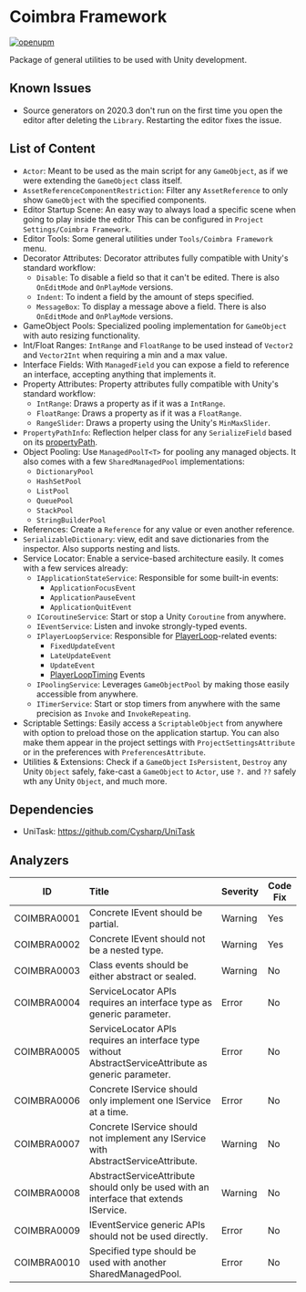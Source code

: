 # Coimbra Framework

[![openupm](https://img.shields.io/npm/v/com.coimbrastudios.core?label=openupm&registry_uri=https://package.openupm.com)](https://openupm.com/packages/com.coimbrastudios.core/)

Package of general utilities to be used with Unity development.

## Known Issues

- Source generators on 2020.3 don't run on the first time you open the editor after deleting the `Library`. Restarting the editor fixes the issue.

## List of Content

- `Actor`: Meant to be used as the main script for any `GameObject`, as if we were extending the `GameObject` class itself.
- `AssetReferenceComponentRestriction`: Filter any `AssetReference` to only show `GameObject` with the specified components.
- Editor Startup Scene: An easy way to always load a specific scene when going to play inside the editor This can be configured in `Project Settings/Coimbra Framework`.
- Editor Tools: Some general utilities under `Tools/Coimbra Framework` menu.
- Decorator Attributes: Decorator attributes fully compatible with Unity's standard workflow:
    - `Disable`: To disable a field so that it can't be edited. There is also `OnEditMode` and `OnPlayMode` versions.
    - `Indent`: To indent a field by the amount of steps specified.
    - `MessageBox`: To display a message above a field. There is also `OnEditMode` and `OnPlayMode` versions.
- GameObject Pools: Specialized pooling implementation for `GameObject` with auto resizing functionality.
- Int/Float Ranges: `IntRange` and `FloatRange` to be used instead of `Vector2` and `Vector2Int` when requiring a min and a max value.
- Interface Fields: With `ManagedField` you can expose a field to reference an interface, accepting anything that implements it.
- Property Attributes: Property attributes fully compatible with Unity's standard workflow:
    - `IntRange`: Draws a property as if it was a `IntRange`.
    - `FloatRange`: Draws a property as if it was a `FloatRange`.
    - `RangeSlider`: Draws a property using the Unity's `MinMaxSlider`.
- `PropertyPathInfo`: Reflection helper class for any `SerializeField` based on its [propertyPath](https://docs.unity3d.com/ScriptReference/SerializedProperty-propertyPath.html).
- Object Pooling: Use `ManagedPoolT<T>` for pooling any managed objects. It also comes with a few `SharedManagedPool` implementations:
    - `DictionaryPool`
    - `HashSetPool`
    - `ListPool`
    - `QueuePool`
    - `StackPool`
    - `StringBuilderPool`
- References: Create a `Reference` for any value or even another reference.
- `SerializableDictionary`: view, edit and save dictionaries from the inspector. Also supports nesting and lists.
- Service Locator: Enable a service-based architecture easily. It comes with a few services already:
    - `IApplicationStateService`: Responsible for some built-in events:
        - `ApplicationFocusEvent`
        - `ApplicationPauseEvent`
        - `ApplicationQuitEvent`
    - `ICoroutineService`: Start or stop a Unity `Coroutine` from anywhere.
    - `IEventService`: Listen and invoke strongly-typed events.
    - `IPlayerLoopService`: Responsible for [PlayerLoop](https://docs.unity3d.com/ScriptReference/LowLevel.PlayerLoop.html)-related events:
        - `FixedUpdateEvent`
        - `LateUpdateEvent`
        - `UpdateEvent`
        - [PlayerLoopTiming](https://github.com/Cysharp/UniTask#playerloop) Events
    - `IPoolingService`: Leverages `GameObjectPool` by making those easily accessible from anywhere.
    - `ITimerService`: Start or stop timers from anywhere with the same precision as `Invoke` and `InvokeRepeating`.
- Scriptable Settings: Easily access a `ScriptableObject` from anywhere with option to preload those on the application startup. You can also make them appear in the project settings with `ProjectSettingsAttribute` or in the preferences with `PreferencesAttribute`.
- Utilities & Extensions: Check if a `GameObject` `IsPersistent`, `Destroy` any Unity `Object` safely, fake-cast a `GameObject` to `Actor`, use `?.` and `??` safely wth any Unity `Object`, and much more.

## Dependencies

- UniTask: https://github.com/Cysharp/UniTask

## Analyzers

| ID          | Title                                                                                                 | Severity | Code Fix |
|-------------|:------------------------------------------------------------------------------------------------------|----------|----------|
| COIMBRA0001 | Concrete IEvent should be partial.                                                                    | Warning  | Yes      |
| COIMBRA0002 | Concrete IEvent should not be a nested type.                                                          | Warning  | Yes      |
| COIMBRA0003 | Class events should be either abstract or sealed.                                                     | Warning  | No       |
| COIMBRA0004 | ServiceLocator APIs requires an interface type as generic parameter.                                  | Error    | No       |
| COIMBRA0005 | ServiceLocator APIs requires an interface type without AbstractServiceAttribute as generic parameter. | Error    | No       |
| COIMBRA0006 | Concrete IService should only implement one IService at a time.                                       | Error    | No       |
| COIMBRA0007 | Concrete IService should not implement any IService with AbstractServiceAttribute.                    | Warning  | No       |
| COIMBRA0008 | AbstractServiceAttribute should only be used with an interface that extends IService.                 | Warning  | No       |
| COIMBRA0009 | IEventService generic APIs should not be used directly.                                               | Error    | No       |
| COIMBRA0010 | Specified type should be used with another SharedManagedPool.                                         | Error    | No       |

